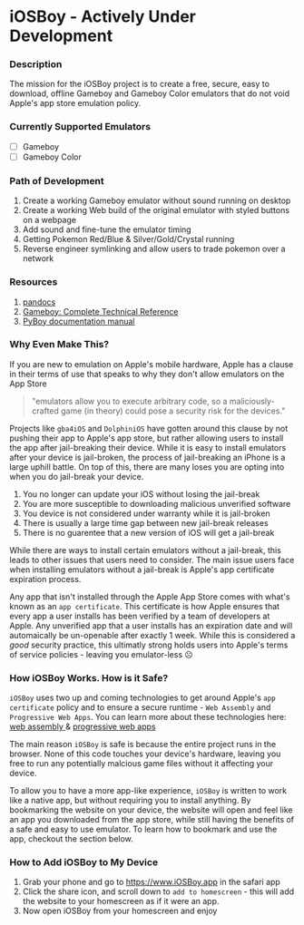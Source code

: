 # iOSBoy - Actively Under Development 

### Description
The mission for the iOSBoy project is to create a free, secure, easy to download, offline Gameboy and Gameboy Color emulators that do not void Apple's app store emulation policy.

### Currently Supported Emulators
- [ ] Gameboy
- [ ] Gameboy Color

### Path of Development
1. Create a working Gameboy emulator without sound running on desktop
2. Create a working Web build of the original emulator with styled buttons on a webpage
2. Add sound and fine-tune the emulator timing
3. Getting Pokemon Red/Blue & Silver/Gold/Crystal running
4. Reverse engineer symlinking and allow users to trade pokemon over a network

### Resources
1. <a href="https://gbdev.io/pandocs/#video-display">pandocs</a>
2. <a href="https://gekkio.fi/files/gb-docs/gbctr.pdf">Gameboy: Complete Technical Reference</a>
2. <a href="https://github.com/Baekalfen/PyBoy/blob/master/PyBoy.pdf">PyBoy documentation manual</a>

### Why Even Make This?
If you are new to emulation on Apple's mobile hardware, Apple has a clause in their terms of use that speaks to why they don't allow emulators on the App Store

> "emulators allow you to execute arbitrary code, so a maliciously-crafted game (in theory) could pose a security risk for the devices."

Projects like `gba4iOS` and `DolphiniOS` have gotten around this clause by not pushing their app to Apple's app store, but rather allowing users to install the app after jail-breaking their device. While it is easy to install emulators after your device is jail-broken, the process of jail-breaking an iPhone is a large uphill battle. On top of this, there are many loses you are opting into when you do jail-break your device.
  1. You no longer can update your iOS without losing the jail-break
  2. You are more susceptible to downloading malicious unverified software
  3. You device is not considered under warranty while it is jail-broken
  4. There is usually a large time gap between new jail-break releases
  5. There is no guarentee that a new version of iOS will get a jail-break

While there are ways to install certain emulators without a jail-break, this leads to other issues that users need to consider. The main issue users face when installing emulators without a jail-break is Apple's app certificate expiration process.

Any app that isn't installed through the Apple App Store comes with what's known as an `app certificate`. This certificate is how Apple ensures that every app a user installs has been verified by a team of developers at Apple. Any unverified app that a user installs has an expiration date and will automaically be un-openable after exactly 1 week. While this is considered a _good_ security practice, this ultimatly strong holds users into Apple's terms of service policies - leaving you emulator-less ☹️

### How iOSBoy Works. How is it Safe?
`iOSBoy` uses two up and coming technologies to get around Apple's `app certificate` policy and to ensure a secure runtime - `Web Assembly` and `Progressive Web Apps`. You can learn more about these technologies here: <a href="https://webassembly.org/"> web assembly </a> & <a href="https://web.dev/progressive-web-apps/"> progressive web apps </a>

The main reason `iOSBoy` is safe is because the entire project runs in the browser. None of this code touches your device's hardware, leaving you free to run any potentially malcious game files without it affecting your device.

To allow you to have a more app-like experience, `iOSBoy` is written to work like a native app, but without requiring you to install anything. By bookmarking the website on your device, the website will open and feel like an app you downloaded from the app store, while still having the benefits of a safe and easy to use emulator. To learn how to bookmark and use the app, checkout the section below.

### How to Add iOSBoy to My Device
1. Grab your phone and go to https://www.iOSBoy.app in the safari app
2. Click the share icon, and scroll down to `add to homescreen` - this will add the website to your homescreen as if it were an app.
3. Now open iOSBoy from your homescreen and enjoy
